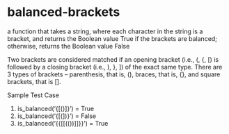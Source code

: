 # balanced-brackets
a function that takes a string, where each character in the string is a bracket, and returns the Boolean value True if the brackets are balanced; otherwise, returns the Boolean value False

Two brackets are considered matched if an opening bracket (i.e., (, {, [) is followed by a closing bracket (i.e., ), }, ]) of the exact same type. There are 3 types of brackets – parenthesis, that is, (), braces, that is, {}, and square brackets, that is [].

Sample Test Case
1. is_balanced(‘{[()]}’) = True
2. is_balanced(‘{[(])}’) = False
3. is_balanced(‘{{[[(())]]}}’) = True
